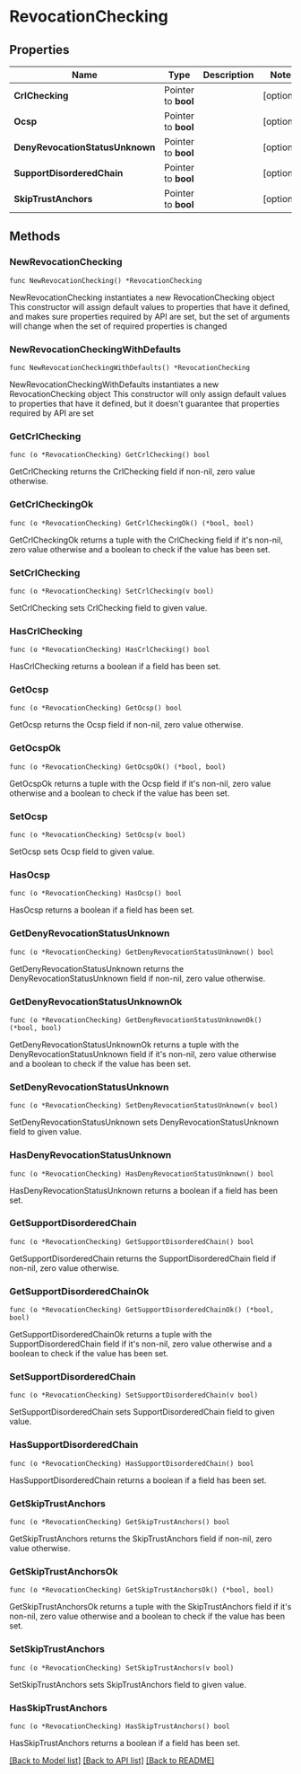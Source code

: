 # RevocationChecking

## Properties

Name | Type | Description | Notes
------------ | ------------- | ------------- | -------------
**CrlChecking** | Pointer to **bool** |  | [optional] 
**Ocsp** | Pointer to **bool** |  | [optional] 
**DenyRevocationStatusUnknown** | Pointer to **bool** |  | [optional] 
**SupportDisorderedChain** | Pointer to **bool** |  | [optional] 
**SkipTrustAnchors** | Pointer to **bool** |  | [optional] 

## Methods

### NewRevocationChecking

`func NewRevocationChecking() *RevocationChecking`

NewRevocationChecking instantiates a new RevocationChecking object
This constructor will assign default values to properties that have it defined,
and makes sure properties required by API are set, but the set of arguments
will change when the set of required properties is changed

### NewRevocationCheckingWithDefaults

`func NewRevocationCheckingWithDefaults() *RevocationChecking`

NewRevocationCheckingWithDefaults instantiates a new RevocationChecking object
This constructor will only assign default values to properties that have it defined,
but it doesn't guarantee that properties required by API are set

### GetCrlChecking

`func (o *RevocationChecking) GetCrlChecking() bool`

GetCrlChecking returns the CrlChecking field if non-nil, zero value otherwise.

### GetCrlCheckingOk

`func (o *RevocationChecking) GetCrlCheckingOk() (*bool, bool)`

GetCrlCheckingOk returns a tuple with the CrlChecking field if it's non-nil, zero value otherwise
and a boolean to check if the value has been set.

### SetCrlChecking

`func (o *RevocationChecking) SetCrlChecking(v bool)`

SetCrlChecking sets CrlChecking field to given value.

### HasCrlChecking

`func (o *RevocationChecking) HasCrlChecking() bool`

HasCrlChecking returns a boolean if a field has been set.

### GetOcsp

`func (o *RevocationChecking) GetOcsp() bool`

GetOcsp returns the Ocsp field if non-nil, zero value otherwise.

### GetOcspOk

`func (o *RevocationChecking) GetOcspOk() (*bool, bool)`

GetOcspOk returns a tuple with the Ocsp field if it's non-nil, zero value otherwise
and a boolean to check if the value has been set.

### SetOcsp

`func (o *RevocationChecking) SetOcsp(v bool)`

SetOcsp sets Ocsp field to given value.

### HasOcsp

`func (o *RevocationChecking) HasOcsp() bool`

HasOcsp returns a boolean if a field has been set.

### GetDenyRevocationStatusUnknown

`func (o *RevocationChecking) GetDenyRevocationStatusUnknown() bool`

GetDenyRevocationStatusUnknown returns the DenyRevocationStatusUnknown field if non-nil, zero value otherwise.

### GetDenyRevocationStatusUnknownOk

`func (o *RevocationChecking) GetDenyRevocationStatusUnknownOk() (*bool, bool)`

GetDenyRevocationStatusUnknownOk returns a tuple with the DenyRevocationStatusUnknown field if it's non-nil, zero value otherwise
and a boolean to check if the value has been set.

### SetDenyRevocationStatusUnknown

`func (o *RevocationChecking) SetDenyRevocationStatusUnknown(v bool)`

SetDenyRevocationStatusUnknown sets DenyRevocationStatusUnknown field to given value.

### HasDenyRevocationStatusUnknown

`func (o *RevocationChecking) HasDenyRevocationStatusUnknown() bool`

HasDenyRevocationStatusUnknown returns a boolean if a field has been set.

### GetSupportDisorderedChain

`func (o *RevocationChecking) GetSupportDisorderedChain() bool`

GetSupportDisorderedChain returns the SupportDisorderedChain field if non-nil, zero value otherwise.

### GetSupportDisorderedChainOk

`func (o *RevocationChecking) GetSupportDisorderedChainOk() (*bool, bool)`

GetSupportDisorderedChainOk returns a tuple with the SupportDisorderedChain field if it's non-nil, zero value otherwise
and a boolean to check if the value has been set.

### SetSupportDisorderedChain

`func (o *RevocationChecking) SetSupportDisorderedChain(v bool)`

SetSupportDisorderedChain sets SupportDisorderedChain field to given value.

### HasSupportDisorderedChain

`func (o *RevocationChecking) HasSupportDisorderedChain() bool`

HasSupportDisorderedChain returns a boolean if a field has been set.

### GetSkipTrustAnchors

`func (o *RevocationChecking) GetSkipTrustAnchors() bool`

GetSkipTrustAnchors returns the SkipTrustAnchors field if non-nil, zero value otherwise.

### GetSkipTrustAnchorsOk

`func (o *RevocationChecking) GetSkipTrustAnchorsOk() (*bool, bool)`

GetSkipTrustAnchorsOk returns a tuple with the SkipTrustAnchors field if it's non-nil, zero value otherwise
and a boolean to check if the value has been set.

### SetSkipTrustAnchors

`func (o *RevocationChecking) SetSkipTrustAnchors(v bool)`

SetSkipTrustAnchors sets SkipTrustAnchors field to given value.

### HasSkipTrustAnchors

`func (o *RevocationChecking) HasSkipTrustAnchors() bool`

HasSkipTrustAnchors returns a boolean if a field has been set.


[[Back to Model list]](../README.md#documentation-for-models) [[Back to API list]](../README.md#documentation-for-api-endpoints) [[Back to README]](../README.md)


